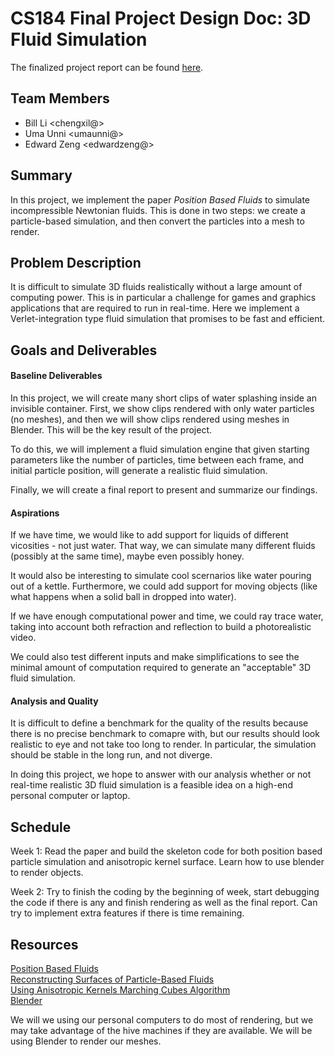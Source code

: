 # CS184 Final Project Design Doc: 3D Fluid Simulation

The finalized project report can be found [here](REPORT.md).

## Team Members

- Bill Li <chengxil@>
- Uma Unni <umaunni@>
- Edward Zeng <edwardzeng@>

## Summary
In this project, we implement the paper *Position Based Fluids* to simulate incompressible Newtonian fluids. This is done in two steps: we create a particle-based simulation, and then convert the particles into a mesh to render.

## Problem Description
It is difficult to simulate 3D fluids realistically without a large amount of computing power. This is in particular a challenge for games and graphics applications that are required to run in real-time. Here we implement a Verlet-integration type fluid simulation that promises to be fast and efficient.

## Goals and Deliverables

#### Baseline Deliverables
In this project, we will create many short clips of water splashing inside an invisible container. First, we show clips rendered with only water particles (no meshes), and then we will show clips rendered using meshes in Blender. This will be the key result of the project.

To do this, we will implement a fluid simulation engine that given starting parameters like the number of particles, time between each frame, and initial particle position, will generate a realistic fluid simulation.

Finally, we will create a final report to present and summarize our findings.

#### Aspirations
If we have time, we would like to add support for liquids of different vicosities - not just water. That way, we can simulate many different fluids (possibly at the same time), maybe even possibly honey.

It would also be interesting to simulate cool scernarios like water pouring out of a kettle. Furthermore, we could add support for moving objects (like what happens when a solid ball in dropped into water).

If we have enough computational power and time, we could ray trace water, taking into account both refraction and reflection to build a photorealistic video.

We could also test different inputs and make simplifications to see the minimal amount of computation required to generate an "acceptable" 3D fluid simulation.


#### Analysis and Quality
It is difficult to define a benchmark for the quality of the results because there is no precise benchmark to comapre with, but our results should look realistic to eye and not take too long to render. In particular, the simulation should be stable in the long run, and not diverge.

In doing this project, we hope to answer with our analysis whether or not real-time realistic 3D fluid simulation is a feasible idea on a high-end personal computer or laptop.

## Schedule
Week 1: Read the paper and build the skeleton code for both position based particle simulation and anisotropic kernel surface. Learn how to use blender to render objects. 

Week 2: Try to finish the coding by the beginning of week, start debugging the code if there is any and finish rendering as well as the final report. Can try to implement extra features if there is time remaining. 

## Resources
[Position Based Fluids](http://mmacklin.com/pbf_sig_preprint.pdf)  
[Reconstructing Surfaces of Particle-Based Fluids  
Using Anisotropic Kernels  ](https://www.cc.gatech.edu/~turk/my_papers/sph_surfaces.pdf)
[Marching Cubes Algorithm](http://www.cs.carleton.edu/cs_comps/0405/shape/marching_cubes.html)  
[Blender](https://www.blender.org/features/animation/)  

We will we using our personal computers to do most of rendering, but we may take advantage of the hive machines if they are available. We will be using Blender to render our meshes.